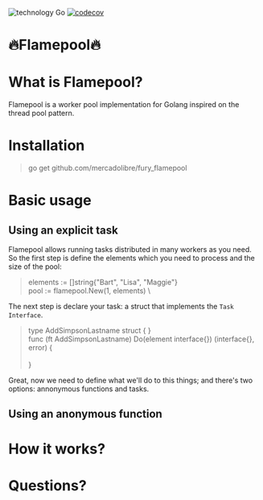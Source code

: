 ![technology Go](https://img.shields.io/badge/technology-go-blue.svg)
[![codecov](https://codecov.io/gh/mercadolibre/fury_flamepool/branch/master/graph/badge.svg?token=moVbkQ0mZm)](https://codecov.io/gh/mercadolibre/fury_flamepool)

# :fire:Flamepool:fire:  

# What is Flamepool?
Flamepool is a worker pool implementation for Golang inspired on the thread pool pattern.
# Installation
> go get github.com/mercadolibre/fury_flamepool

# Basic usage

## Using an explicit task
Flamepool allows running tasks distributed in many workers as you need.
So the first step is define the elements which you need to process and the size of the pool:
> elements := []string{"Bart", "Lisa", "Maggie"} \
> pool := flamepool.New(1, elements) \

The next step is declare your task: a struct that implements the `Task Interface`.

> type AddSimpsonLastname struct { } \
> func (ft AddSimpsonLastname) Do(element interface{}) (interface{}, error) { \
>   \
> }

Great, now we need to define what we'll do to this things; and there's two options: annonymous functions and tasks.
## Using an anonymous function


# How it works?

# Questions?
